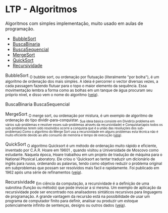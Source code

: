 # LTP - Algoritmos
Algoritmos com simples implementação, muito usado em aulas de programação.

- [BubbleSort](#bubblesort)
- [BuscaBinaria](#buscabinaria)
- [BuscaSequencial](#buscasequencial)
- [MergeSort](#mergesort)
- [QuickSort](#quicksort)
- [Recursividade](#recursividade)

BubbleSort
<sub>O bubble sort, ou ordenação por flutuação (literalmente "por bolha"), é um algoritmo de ordenação dos mais simples. A ideia é percorrer o vector diversas vezes, a cada passagem fazendo flutuar para o topo o maior elemento da sequência. Essa movimentação lembra a forma como as bolhas em um tanque de água procuram seu próprio nível, e disso vem o nome do algoritmo ([veja](https://github.com/albertocerqueira/logica-tecnica-programacao/blob/master/src/br/com/logica/tecnicas/programacao/algoritmos/BubbleSort.java "veja")).</sub>

BuscaBinaria
BuscaSequencial

MergeSort
<sub>O merge sort, ou ordenação por mistura, é um exemplo de algoritmo de ordenação do tipo dividir-para-conquistar.</sup>
<sub>Sua ideia básica consiste em Dividir(o problema em vários sub-problemas e resolver esses sub-problemas através da recursividade) e Conquistar(após todos os sub-problemas terem sido resolvidos ocorre a conquista que é a união das resoluções dos sub-problemas).Como o algoritmo do Merge Sort usa a recursividade em alguns problemas esta técnica não é muito eficiente devido ao alto consumo de memória e tempo de execução ([veja](https://github.com/albertocerqueira/logica-tecnica-programacao/blob/master/src/br/com/logica/tecnicas/programacao/algoritmos/MergeSort.java "veja")).</sup>

QuickSort
<sub>O algoritmo Quicksort é um método de ordenação muito rápido e eficiente, inventado por C.A.R. Hoare em 19601 , quando visitou a Universidade de Moscovo como estudante. Naquela época, Hoare trabalhou em um projeto de tradução de máquina para o National Physical Laboratory. Ele criou o 'Quicksort ao tentar traduzir um dicionário de inglês para russo, ordenando as palavras, tendo como objetivo reduzir o problema original em subproblemas que possam ser resolvidos mais facil e rapidamente. Foi publicado em 1962 após uma série de refinamentos ([veja](https://github.com/albertocerqueira/logica-tecnica-programacao/blob/master/src/br/com/logica/tecnicas/programacao/algoritmos/QuickSort.java "veja")).</sub>

Recursividade
<sub>Em ciência da computação, a recursividade é a definição de uma subrotina (função ou método) que pode invocar a si mesma. Um exemplo de aplicação da recursividade pode ser encontrado nos analisadores sintáticos recursivos para linguagens de programação. A grande vantagem da recursão está na possibilidade de usar um programa de computador finito para definir, analisar ou produzir um estoque potencialmente infinito de sentenças, designs ou outros dados ([veja](https://github.com/albertocerqueira/logica-tecnica-programacao/blob/master/src/br/com/logica/tecnicas/programacao/algoritmos/Recursividade.java "veja")).</sub>